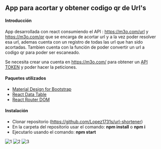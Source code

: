 ## App para acortar y obtener codigo qr de Url's
#### Introducción
App desarrollada con react consumiendo el API : https://m3o.com/url y https://m3o.com/qr que se encarga de acortar url y a la vez poder resolver esa url, ademas cuenta con un registro de todas las url que han sido acortadas. Tambien cuenta con la función de poder convertir un url a codigo qr para poder ser escaneado.

Se necesita crear  una cuenta en https://m3o.com/ para obtener un [API TOKEN]( https://m3o.com/ "API TOKEN") y poder hacer la peticiones.

#### Paquetes utilizados
- [Material Design for Bootstrap ](https://mdbootstrap.com/docs/b5/react/getting-started/installation/)
- [React Data Table](https://react-data-table-component.netlify.app/)
- [React Router DOM](https://v5.reactrouter.com/web/guides/quick-start)

#### Instalación
- Clonar repositorio (https://github.com/Lopez1731s/url-shortener)
- En la carpeta del repositorio usar el comando: **npm install** o **npm i**
- Ejecutarlo usando el comando: **npm start**

![1](https://user-images.githubusercontent.com/39103310/151876899-f24300f8-1d37-4ba7-99ac-bf92d619a187.PNG)
![2](https://user-images.githubusercontent.com/39103310/151876906-0a1b11b2-99d5-4149-9843-f39b10cb512e.PNG)
![3](https://user-images.githubusercontent.com/39103310/151876913-e9c42c8b-d1c3-4cf5-a134-ac18e370bc15.PNG)
